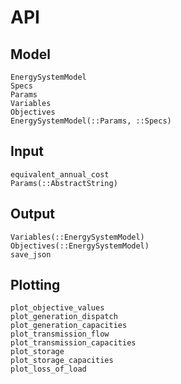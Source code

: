 # API
## Model
```@docs
EnergySystemModel
Specs
Params
Variables
Objectives
EnergySystemModel(::Params, ::Specs)
```

## Input
```@docs
equivalent_annual_cost
Params(::AbstractString)
```

## Output
```@docs
Variables(::EnergySystemModel)
Objectives(::EnergySystemModel)
save_json
```

## Plotting
```@docs
plot_objective_values
plot_generation_dispatch
plot_generation_capacities
plot_transmission_flow
plot_transmission_capacities
plot_storage
plot_storage_capacities
plot_loss_of_load
```
